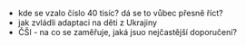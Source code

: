 - kde se vzalo číslo 40 tisíc? dá se to vůbec přesně říct?
- jak zvládli adaptaci na děti z Ukrajiny
- ČŠI - na co se zaměřuje, jaká jsuo nejčastější doporučení?
